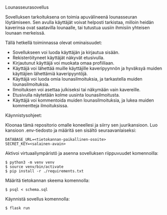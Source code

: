 Lounasseurasovellus

Sovelluksen tarkoituksena on toimia apuvälineenä lounasseuran löytämiseen. Sen avulla käyttäjät voivat helposti tarkistaa, milloin heidän kaverinsa ovat saatavilla lounaalle, tai tutustua uusiin ihmisiin yhteisen lounaan merkeissä.  


Tällä hetkellä toiminnassa olevat ominaisuudet: 

- Sovellukseen voi luoda käyttäjän ja kirjautua sisään. 
- Rekisteröityneet käyttäjät näkyvät etusivulla. 
- Kirjautunut käyttäjä voi muokata omaa profiiliaan. 
- Käyttäjä voi lähettää muille käyttäjille kaveripyynnön ja hyväksyä muiden käyttäjien lähettämiä kaveripyyntöjä. 
- Käyttäjä voi luoda omia lounasilmoituksia, ja tarkastella muiden lounasilmoituksia.
- Ilmoituksen voi asettaa julkiseksi tai näkymään vain kavereille. 
- Etusivulla näytetään kolme uusinta lounasilmoitusta. 
- Käyttäjä voi kommentoida muiden lounasilmoituksia, ja lukea muiden kommentteja ilmoituksissa.



Käynnistysohjeet: 


Kloonaa tämä repositorio omalle koneellesi ja siirry sen juurikansioon. Luo kansioon .env-tiedosto ja määritä sen sisältö seuraavanlaiseksi: 

```
DATABASE_URL=<tietokannan-paikallinen-osoite>
SECRET_KEY=<salainen-avain>
```


Aktivoi virtuaaliympäristö ja asenna sovelluksen riippuvuudet komennoilla: 

```
$ python3 -m venv venv
$ source venv/bin/activate
$ pip install -r ./requirements.txt
```


Määritä tietokannan skeema komennolla: 

```
$ psql < schema.sql
```


Käynnistä sovellus komennolla: 

```
$ flask run
```

